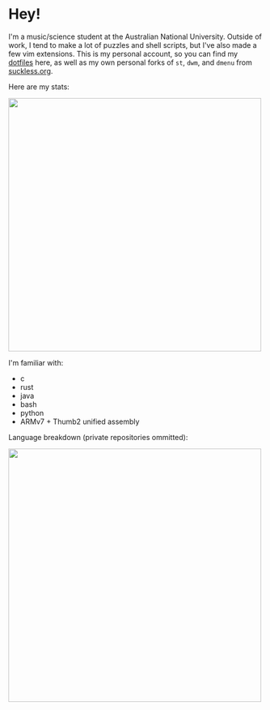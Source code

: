 # Hey!

I'm a music/science student at the Australian National University. Outside of work, I tend to make a lot of puzzles and shell scripts, but I've also made a few vim extensions. This is my personal account, so you can find my [dotfiles](https://github.com/nebulaeandstars/dotfiles) here, as well as my own personal forks of `st`, `dwm`, and `dmenu` from [suckless.org](https://suckless.org).

Here are my stats:

<img width=500 src="https://github-readme-stats.vercel.app/api?username=nebulaeandstars&show_icons=true&hide_border=true&&count_private=true&include_all_commits=true&theme=nightowl" />

I'm familiar with:
- c
- rust
- java
- bash
- python
- ARMv7 + Thumb2 unified assembly

Language breakdown (private repositories ommitted):

<img width=500 src="https://github-readme-stats.vercel.app/api/top-langs/?username=nebulaeandstars&show_icons=true&hide_border=true&&count_private=true&include_all_commits=true&theme=nightowl&layout=compact&exclude_repo=dwm,st,xmenu,dmenu&langs_count=5&card_width=450" />
